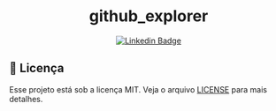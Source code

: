 <h1 align="center">github_explorer</h1>

<div align="center">

[![Linkedin Badge](https://img.shields.io/badge/-Guilherme%20Sandi-292929?style=flat-square&logo=Linkedin&logoColor=white&link=https://www.linkedin.com/in/guilhermesandi/)](https://www.linkedin.com/in/guilhermesandi/)

</div>

## :memo: Licença

Esse projeto está sob a licença MIT. Veja o arquivo [LICENSE](LICENSE) para mais detalhes.
